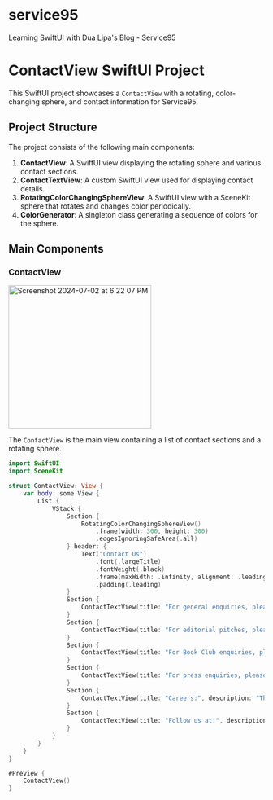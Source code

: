 # service95
Learning SwiftUI with Dua Lipa's Blog - Service95
# ContactView SwiftUI Project



This SwiftUI project showcases a `ContactView` with a rotating, color-changing sphere, and contact information for Service95.

## Project Structure

The project consists of the following main components:

1. **ContactView**: A SwiftUI view displaying the rotating sphere and various contact sections.
2. **ContactTextView**: A custom SwiftUI view used for displaying contact details.
3. **RotatingColorChangingSphereView**: A SwiftUI view with a SceneKit sphere that rotates and changes color periodically.
4. **ColorGenerator**: A singleton class generating a sequence of colors for the sphere.

## Main Components

### ContactView

<img width="281" alt="Screenshot 2024-07-02 at 6 22 07 PM" src="https://github.com/harsha-aga/service95/assets/78018139/2677d6ec-05b3-46e6-afcd-1831bfc686ab">


The `ContactView` is the main view containing a list of contact sections and a rotating sphere.

```swift
import SwiftUI
import SceneKit

struct ContactView: View {
    var body: some View {
        List {
            VStack {
                Section {
                    RotatingColorChangingSphereView()
                        .frame(width: 300, height: 300)
                        .edgesIgnoringSafeArea(.all)
                } header: {
                    Text("Contact Us")
                        .font(.largeTitle)
                        .fontWeight(.black)
                        .frame(maxWidth: .infinity, alignment: .leading)
                        .padding(.leading)
                }
                Section {
                    ContactTextView(title: "For general enquiries, please email:", description: "info@service95.com")
                }
                Section {
                    ContactTextView(title: "For editorial pitches, please email:", description: "editors@service95.com")
                }
                Section {
                    ContactTextView(title: "For Book Club enquiries, please email:", description: "books@service95.com")
                }
                Section {
                    ContactTextView(title: "For press enquiries, please email:", description: "info@permanentpressmedia.com")
                }
                Section {
                    ContactTextView(title: "Careers:", description: "There are currently no vacancies at Service95. Check back here for any future opportunities.")
                }
                Section {
                    ContactTextView(title: "Follow us at:", description: "Instagram @service95\nTwitter @service95\nTikTok @service95")
                }
            }
        }
    }
}

#Preview {
    ContactView()
}
